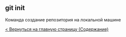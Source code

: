## git init

Команда создание репозитория на локальной машине

[< Вернуться на главную страницу (Содержание)](./readme.md)